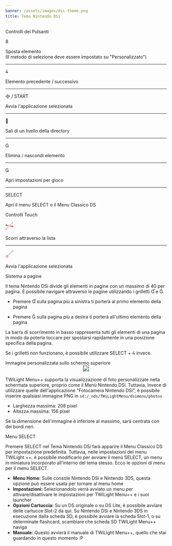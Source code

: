 ```yaml
---
banner: /assets/images/dsi-theme.png
title: Tema Nintendo DSi
---
```


<div id="button-controls" class="section-title">Controlli dei Pulsanti</div>
<div class="section-body">
    <div class="button-action-group">
        <p class="button-action button">&#xE079;</p>
        <p class="button-action-text">Sposta elemento<br>(Il metodo di selezione deve essere impostato su "Personalizzato")</p>
    </div>
    <hr>
    <div class="button-action-group">
        <p class="button-action button">&#xE07E;</p>
        <p class="button-action-text">Elemento precedente / successivo</p>
    </div>
    <hr>
    <div class="button-action-group">
        <p class="button-action"><span class="button">&#xE000; /</span> START</p>
        <p class="button-action-text">Avvia l'applicazione selezionata</p>
    </div>
    <hr>
    <div class="button-action-group">
        <p class="button-action button">&#xE001;</p>
        <p class="button-action-text">Sali di un livello della directory</p>
    </div>
    <hr>
    <div class="button-action-group">
        <p class="button-action button">&#xE002;</p>
        <p class="button-action-text">Elimina / nascondi elemento</p>
    </div>
    <hr>
    <div class="button-action-group">
        <p class="button-action button">&#xE003;</p>
        <p class="button-action-text">Apri impostazioni per gioco</p>
    </div>
    <hr>
    <div class="button-action-group">
        <p class="button-action">SELECT</p>
        <p class="button-action-text">Apri il menu SELECT o il Menu Classico DS</p>
    </div>
</div>

<div id="touch-controls" class="section-title">Controlli Touch</div>
<div class="section-body">
    <div class="button-action-group">
        <p class="button-action"><img src="/assets/images/left-right.png"></p>
        <p class="button-action-text">Scorri attraverso la lista</p>
    </div>
    <hr>
    <div class="button-action-group">
        <p class="button-action"><img src="/assets/images/tap.png"></p>
        <p class="button-action-text">Avvia l'applicazione selezionata</p>
    </div>
    <!-- <hr>
    <div>
        <p>
            If the Sort Method is set to "Custom", you can drag the icon up to move it.
        </p>
    </div> -->
</div>

<div id="page-system" class="section-title">Sistema a pagine</div>
<div class="section-body">
    <p>
        Il tema Nintendo DSi divide gli elementi in pagine con un massimo di 40 per pagina. È possibile navigare attraverso le pagine utilizzando i grilletti &#xE004; e &#xE005;.
    </p>
    <ul>
        <li><p>Premere &#xE004; sulla pagina più a sinistra ti porterà al primo elemento della pagina</p></li>
        <li><p>Premere &#xE005; sulla pagina più a destra ti porterà all'ultimo elemento della pagina</p></li>
    </ul>
    <p>
        La barra di scorrimento in basso rappresenta tutti gli elementi di una pagina in modo da poterla toccare per spostarsi rapidamente in una posizione specifica della pagina.
    </p>
    <p>
        Se i grilletti non funzionano, è possibile utilizzare SELECT + &#xE07E; invece.
    </p>
</div>

<div id="custom-top-screen-image" class="section-title">Immagine personalizzata sullo schermo superiore</div>
<div class="section-body">
    <div style="text-align: center;"><img style="border-color: black; border-width: 1px; border-style: dashed;" src="https://raw.githubusercontent.com/DS-Homebrew/TWiLightMenu/master/romsel_dsimenutheme/nitrofiles/languages/{{ page.collection }}/photo_default.png"></div>
    <p>TWiLight Menu++ supporta la visualizzazione di foto personalizzate nella schermata superiore, proprio come il Menù Nintendo DSi. Tuttavia, invece di utilizzare quelle dell'applicazione "Fotocamera Nintendo DSi", è possibile inserire qualsiasi immagine PNG in <code class="language-plaintext wrap">sd:/_nds/TWiLightMenu/dsimenu/photos</code></p>
    <ul>
        <li>Larghezza massima: 208 pixel</li>
        <li>Altezza massima: 156 pixel</li>
    </ul>
    <p>Se la dimensione dell'immagine è inferiore al massimo, sarà centrata con dei bordi neri.</p>
</div>

<div id="select-menu" class="section-title">Menu SELECT</div>
<div class="section-body">
    <p>
        Premere SELECT nel Tema Nintendo DSi farà apparire il Menu Classico DS per impostazione predefinita. Tuttavia, nelle impostazioni del menu TWiLight ++, è possibile modificarlo per avviare il menù SELECT, un menu in miniatura incorporato all'interno del tema stesso. Ecco le opzioni di menu per il menu SELECT.
    </p>
    <ul>
        <li><strong>Menu Home</strong>: Sulle console Nintendo DSi e Nintendo 3DS, questa opzione può essere usata per tornare al menu home</li>
        <li><strong>Impostazioni:</strong> Selezionandolo verrà avviato un menu per attivare/disattivare le impostazioni per TWiLight Menu++ e i suoi launcher</li>
        <li><strong>Opzioni Cartuccia:</strong> Su un DS originale o su DS Lite, è possibile avviare delle cartucce Slot-2 da qui. Su Nintendo DSi e Nintendo 3DS in esecuzione dalla scheda SD, è possibile avviare la scheda Slot-1, o su determinate flashcard, scambiare che scheda SD TWiLight Menu++ naviga</li>
        <li><strong>Manuale</strong>: Questo avvierà il manuale di TWiLight Menu++, quello che stai guardando in questo momento :P</li>
    </ul>
</div>
